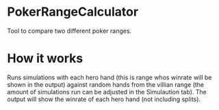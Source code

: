 # PokerRangeCalculator
Tool to compare two different poker ranges.

# How it works
Runs simulations with each hero hand (this is range whos winrate will be shown in the output) against random hands from the villian range (the amount of simulations run can be adjusted in the Simulaution tab). The output will show the winrate of each hero hand (not including splits).
